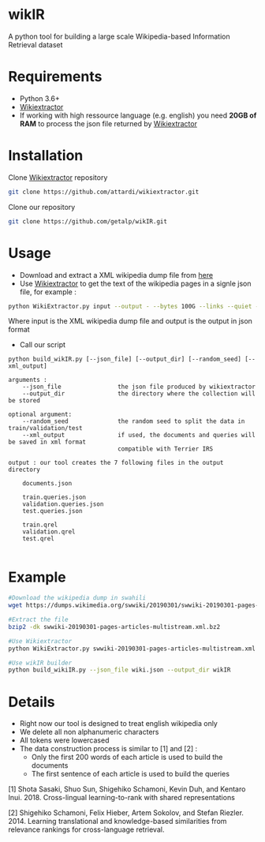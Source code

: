 # wikIR
A python tool for building a large scale Wikipedia-based Information Retrieval dataset

# Requirements
  * Python 3.6+
  * [Wikiextractor](https://github.com/attardi/wikiextractor)
  * If working with high ressource language (e.g. english) you need **20GB of RAM** to process the json file returned by  [Wikiextractor](https://github.com/attardi/wikiextractor)

# Installation
Clone [Wikiextractor](https://github.com/attardi/wikiextractor) repository

```bash
git clone https://github.com/attardi/wikiextractor.git
```

Clone our repository

```bash
git clone https://github.com/getalp/wikIR.git
```

# Usage

  * Download and extract a XML wikipedia dump file from [here](https://dumps.wikimedia.org/backup-index.html) 
  * Use [Wikiextractor](https://github.com/attardi/wikiextractor) to get the text of the wikipedia pages in a signle json file, for example : 
```bash
python WikiExtractor.py input --output - --bytes 100G --links --quiet --json > output.json
```
Where input is the XML wikipedia dump file and output is the output in json format

  * Call our script
```
python build_wikIR.py [--json_file] [--output_dir] [--random_seed] [--xml_output]

arguments : 
    --json_file                the json file produced by wikiextractor
    --output_dir               the directory where the collection will be stored

optional argument:
    --random_seed              the random seed to split the data in train/validation/test
    --xml_output               if used, the documents and queries will be saved in xml format
                               compatible with Terrier IRS
    
output : our tool creates the 7 following files in the output directory

    documents.json             
    
    train.queries.json         
    validation.queries.json    
    test.queries.json          
    
    train.qrel                 
    validation.qrel            
    test.qrel                  
    
```

# Example 
```bash
#Download the wikipedia dump in swahili
wget https://dumps.wikimedia.org/swwiki/20190301/swwiki-20190301-pages-articles-multistream.xml.bz2

#Extract the file
bzip2 -dk swwiki-20190301-pages-articles-multistream.xml.bz2

#Use Wikiextractor
python WikiExtractor.py swwiki-20190301-pages-articles-multistream.xml --output - --bytes 100G --links --quiet --json > wiki.json

#Use wikIR builder
python build_wikiIR.py --json_file wiki.json --output_dir wikIR

```

# Details
  * Right now our tool is designed to treat english wikipedia only 
  * We delete all non alphanumeric characters
  * All tokens were lowercased 
  * The data construction process is similar to [1] and [2] :
    * Only the first 200 words of each article is used to build the documents
    * The first sentence of each article is used to build the queries
  
[1] Shota Sasaki, Shuo Sun, Shigehiko Schamoni, Kevin Duh, and Kentaro Inui. 2018. Cross-lingual learning-to-rank with shared representations

[2] Shigehiko Schamoni, Felix Hieber, Artem Sokolov, and Stefan Riezler. 2014. Learning translational and knowledge-based similarities from relevance rankings for cross-language retrieval.
